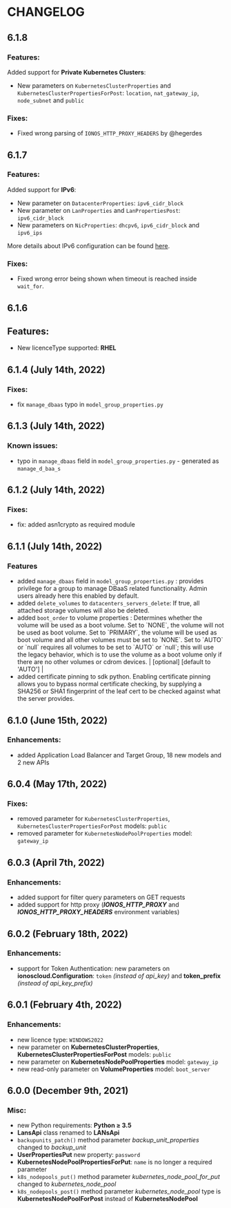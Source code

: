 # CHANGELOG

## 6.1.8
### Features:
Added support for **Private Kubernetes Clusters**:
- New parameters on `KubernetesClusterProperties` and `KubernetesClusterPropertiesForPost`: `location`, `nat_gateway_ip`, `node_subnet` and `public`

### Fixes:
- Fixed wrong parsing of `IONOS_HTTP_PROXY_HEADERS` by @hegerdes

## 6.1.7
### Features:
Added support for **IPv6**:

- New parameter on `DatacenterProperties`: `ipv6_cidr_block`
- New parameter on `LanProperties` and `LanPropertiesPost`: `ipv6_cidr_block`
- New parameters on `NicProperties`: `dhcpv6`, `ipv6_cidr_block` and `ipv6_ips`

More details about IPv6 configuration can be found [here](https://docs.ionos.com/cloud/compute-engine/networks/ipv6).

### Fixes:
- Fixed wrong error being shown when timeout is reached inside `wait_for`.

## 6.1.6
## Features:
- New licenceType supported: **RHEL**


## 6.1.4 \(July 14th, 2022\)
### Fixes:
- fix `manage_dbaas` typo in `model_group_properties.py`

## 6.1.3 \(July 14th, 2022\)
### Known issues:
- typo in `manage_dbaas` field in `model_group_properties.py` - generated as `manage_d_baa_s`

## 6.1.2 \(July 14th, 2022\)
### Fixes:
- fix: added asn1crypto as required module

## 6.1.1 \(July 14th, 2022\)
### Features
- added `manage_dbaas` field in `model_group_properties.py` : provides privilege for a group to manage DBaaS related functionality. Admin users already here this enabled by default.
- added `delete_volumes` to `datacenters_servers_delete`: If true, all attached storage volumes will also be deleted.
- added `boot_order` to volume properties : Determines whether the volume will be used as a boot volume. Set to &#x60;NONE&#x60;, the volume will not be used as boot volume. Set to &#x60;PRIMARY&#x60;, the volume will be used as boot volume and all other volumes must be set to &#x60;NONE&#x60;. Set to &#x60;AUTO&#x60; or &#x60;null&#x60; requires all volumes to be set to &#x60;AUTO&#x60; or &#x60;null&#x60;; this will use the legacy behavior, which is to use the volume as a boot volume only if there are no other volumes or cdrom devices. | [optional] [default to 'AUTO'] |
- added certificate pinning to sdk python. Enabling certificate pinning allows you to bypass normal certificate checking, by supplying a SHA256 or SHA1 fingerprint of the leaf cert to be checked against what the server provides.

## 6.1.0 \(June 15th, 2022\)

### Enhancements:

* added Application Load Balancer and Target Group, 18 new models and 2 new APIs

## 6.0.4 \(May 17th, 2022\)

### Fixes:

* removed parameter for `KubernetesClusterProperties`, `KubernetesClusterPropertiesForPost` models: `public`
* removed parameter for `KubernetesNodePoolProperties` model: `gateway_ip`


## 6.0.3 \(April 7th, 2022\)

### Enhancements:

* added support for filter query parameters on GET requests
* added support for http proxy (_**IONOS_HTTP_PROXY**_ and _**IONOS_HTTP_PROXY_HEADERS**_ environment variables)


## 6.0.2 \(February 18th, 2022\)

### Enhancements:

* support for Token Authentication: new parameters on **ionoscloud.Configuration**: `token` _(instead of api_key)_ and **token_prefix** _(instead of api_key_prefix)_


## 6.0.1 \(February 4th, 2022\)

### Enhancements:

* new licence type: `WINDOWS2022`
* new parameter on **KubernetesClusterProperties**, **KubernetesClusterPropertiesForPost** models: `public`
* new parameter on **KubernetesNodePoolProperties** model: `gateway_ip`
* new read-only parameter on **VolumeProperties** model: `boot_server`


## 6.0.0 \(December 9th, 2021\)

### Misc:

* new Python requirements: **Python ≥ 3.5**
* **LansApi** class renamed to **LANsApi**
* `backupunits_patch()` method parameter _backup_unit_properties_ changed to _backup_unit_
* **UserPropertiesPut** new property: `password`
* **KubernetesNodePoolPropertiesForPut**: `name` is no longer a required parameter
* `k8s_nodepools_put()` method parameter _kubernetes_node_pool_for_put_ changed to _kubernetes_node_pool_
* `k8s_nodepools_post()` method parameter _kubernetes_node_pool_ type is **KubernetesNodePoolForPost** instead of **KubernetesNodePool**
